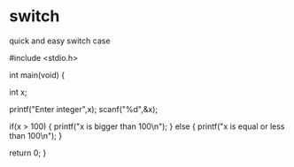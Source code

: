 # switch
quick and easy switch case 


#include <stdio.h>

int main(void)
{

  int x;

  printf("Enter integer",x);
    scanf("%d",&x);

  if(x > 100)
   {
    printf("x is bigger than 100\n");
   }
   else
   {
       printf("x is equal or less than 100\n");
   }

   return 0;
}
